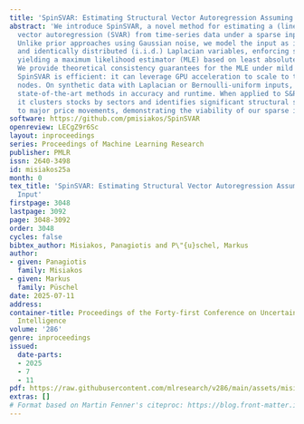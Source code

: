 ```yaml
---
title: 'SpinSVAR: Estimating Structural Vector Autoregression Assuming Sparse Input'
abstract: 'We introduce SpinSVAR, a novel method for estimating a (linear) structural
  vector autoregression (SVAR) from time-series data under a sparse input assumption.
  Unlike prior approaches using Gaussian noise, we model the input as independent
  and identically distributed (i.i.d.) Laplacian variables, enforcing sparsity and
  yielding a maximum likelihood estimator (MLE) based on least absolute error regression.
  We provide theoretical consistency guarantees for the MLE under mild assumptions.
  SpinSVAR is efficient: it can leverage GPU acceleration to scale to thousands of
  nodes. On synthetic data with Laplacian or Bernoulli-uniform inputs, SpinSVAR outperforms
  state-of-the-art methods in accuracy and runtime. When applied to S&P 500 data,
  it clusters stocks by sectors and identifies significant structural shocks linked
  to major price movements, demonstrating the viability of our sparse input assumption.'
software: https://github.com/pmisiakos/SpinSVAR
openreview: LECgZ9r6Sc
layout: inproceedings
series: Proceedings of Machine Learning Research
publisher: PMLR
issn: 2640-3498
id: misiakos25a
month: 0
tex_title: 'SpinSVAR: Estimating Structural Vector Autoregression Assuming Sparse
  Input'
firstpage: 3048
lastpage: 3092
page: 3048-3092
order: 3048
cycles: false
bibtex_author: Misiakos, Panagiotis and P\"{u}schel, Markus
author:
- given: Panagiotis
  family: Misiakos
- given: Markus
  family: Püschel
date: 2025-07-11
address:
container-title: Proceedings of the Forty-first Conference on Uncertainty in Artificial
  Intelligence
volume: '286'
genre: inproceedings
issued:
  date-parts:
  - 2025
  - 7
  - 11
pdf: https://raw.githubusercontent.com/mlresearch/v286/main/assets/misiakos25a/misiakos25a.pdf
extras: []
# Format based on Martin Fenner's citeproc: https://blog.front-matter.io/posts/citeproc-yaml-for-bibliographies/
---
```


